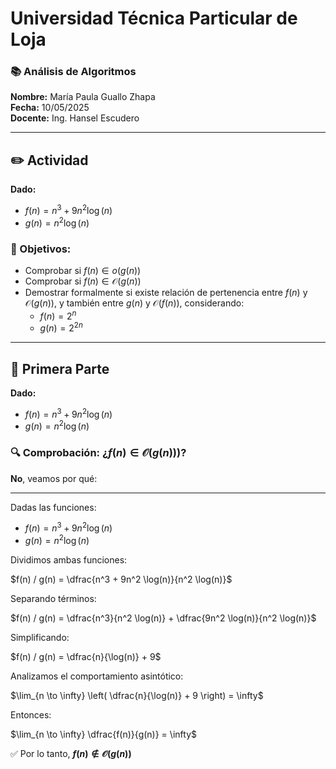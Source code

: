 # Universidad Técnica Particular de Loja

### 📚 Análisis de Algoritmos

**Nombre:** María Paula Guallo Zhapa  
**Fecha:** 10/05/2025  
**Docente:** Ing. Hansel Escudero

---

## ✏️ Actividad

**Dado:**

- $f(n) = n^3 + 9n^2 \log(n)$  
- $g(n) = n^2 \log(n)$

### 📌 Objetivos:

- Comprobar si $f(n) \in o(g(n))$
- Comprobar si $f(n) \in \mathcal{O}(g(n))$
- Demostrar formalmente si existe relación de pertenencia entre $f(n)$ y $\mathcal{O}(g(n))$, y también entre $g(n)$ y $\mathcal{O}(f(n))$, considerando:
  - $f(n) = 2^n$
  - $g(n) = 2^{2n}$

---

## 🔻 Primera Parte

**Dado:**

- $f(n) = n^3 + 9n^2 \log(n)$  
- $g(n) = n^2 \log(n)$

### 🔍 Comprobación: ¿$f(n) \in \mathcal{O}(g(n))$)?  
**No**, veamos por qué:

---

Dadas las funciones:

- $f(n) = n^3 + 9n^2 \log(n)$  
- $g(n) = n^2 \log(n)$

Dividimos ambas funciones:

$f(n) / g(n) = \dfrac{n^3 + 9n^2 \log(n)}{n^2 \log(n)}$

Separando términos:

$f(n) / g(n) = \dfrac{n^3}{n^2 \log(n)} + \dfrac{9n^2 \log(n)}{n^2 \log(n)}$

Simplificando:

$f(n) / g(n) = \dfrac{n}{\log(n)} + 9$

Analizamos el comportamiento asintótico:

$\lim_{n \to \infty} \left( \dfrac{n}{\log(n)} + 9 \right) = \infty$

Entonces:

$\lim_{n \to \infty} \dfrac{f(n)}{g(n)} = \infty$

✅ Por lo tanto, **$f(n) \notin \mathcal{O}(g(n))$**

